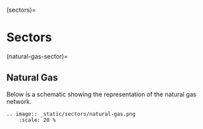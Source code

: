 (sectors)=
# Sectors

(natural-gas-sector)=
## Natural Gas

Below is a schematic showing the representation of the natural gas network.

```{eval-rst}
.. image:: _static/sectors/natural-gas.png
    :scale: 20 %
```
